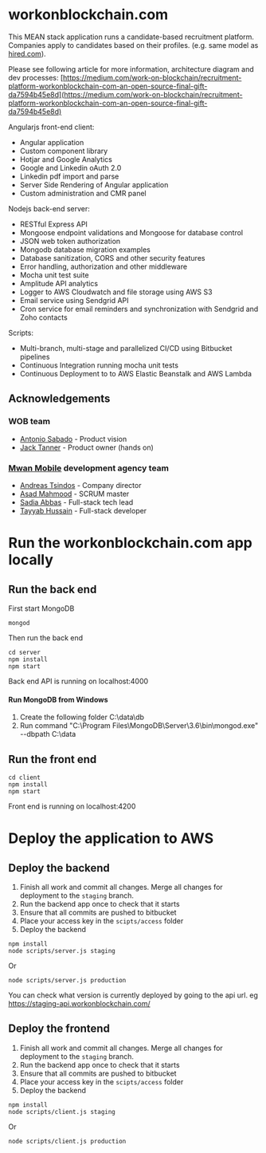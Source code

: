 # workonblockchain.com

This MEAN stack application runs a candidate-based recruitment platform. Companies apply to candidates based on their profiles. (e.g. same model as [hired.com](https://hired.com)).

Please see following article for more information, architecture diagram and dev processes:
[https://medium.com/work-on-blockchain/recruitment-platform-workonblockchain-com-an-open-source-final-gift-da7594b45e8d](https://medium.com/work-on-blockchain/recruitment-platform-workonblockchain-com-an-open-source-final-gift-da7594b45e8d)

Angularjs front-end client:
- Angular application
- Custom component library
- Hotjar and Google Analytics
- Google and Linkedin oAuth 2.0
- Linkedin pdf import and parse
- Server Side Rendering of Angular application
- Custom administration and CMR panel

Nodejs back-end server:
- RESTful Express API
- Mongoose endpoint validations and Mongoose for database control
- JSON web token authorization
- Mongodb database migration examples
- Database sanitization, CORS and other security features
- Error handling, authorization and other middleware
- Mocha unit test suite
- Amplitude API analytics
- Logger to AWS Cloudwatch and file storage using AWS S3
- Email service using Sendgrid API
- Cron service for email reminders and synchronization with Sendgrid and Zoho contacts

Scripts:
- Multi-branch, multi-stage and parallelized CI/CD using Bitbucket pipelines
- Continuous Integration running mocha unit tests
- Continuous Deployment to to AWS Elastic Beanstalk and AWS Lambda

## Acknowledgements
### WOB team

- [Antonio Sabado](https://www.linkedin.com/in/antonio-sabado-97150511b) - Product vision
- [Jack Tanner](https://www.linkedin.com/in/jack-tanner) - Product owner (hands on)
### [Mwan Mobile](https://www.mwanmobile.com) development agency team

- [Andreas Tsindos](https://www.linkedin.com/in/andreas-tsindos-1174421) - Company director
- [Asad Mahmood](https://www.linkedin.com/in/asad117) - SCRUM master
- [Sadia Abbas](https://www.linkedin.com/in/sadia-abbas-437a20124) - Full-stack tech lead
- [Tayyab Hussain](https://www.linkedin.com/in/tayyab-hussain-6117bab6) - Full-stack developer

# Run the workonblockchain.com app locally
## Run the back end

First start MongoDB
```
mongod
```

Then run the back end
```
cd server
npm install
npm start
```

Back end API is running on localhost:4000

#### Run MongoDB from Windows
1. Create the following folder C:\data\db
2. Run command "C:\Program Files\MongoDB\Server\3.6\bin\mongod.exe" --dbpath C:\data

## Run the front end

```
cd client
npm install
npm start
```

Front end is running on localhost:4200

# Deploy the application to AWS
## Deploy the backend

1. Finish all work and commit all changes. Merge all changes for deployment to the `staging` branch.
2. Run the backend app once to check that it starts
3. Ensure that all commits are pushed to bitbucket
4. Place your access key in the `scipts/access` folder
5. Deploy the backend

```
npm install
node scripts/server.js staging
```

Or

```
node scripts/server.js production
```

You can check what version is currently deployed by going to the api url. eg
https://staging-api.workonblockchain.com/

## Deploy the frontend
1. Finish all work and commit all changes. Merge all changes for deployment to the `staging` branch.
2. Run the backend app once to check that it starts
3. Ensure that all commits are pushed to bitbucket
4. Place your access key in the `scipts/access` folder
5. Deploy the backend

```
npm install
node scripts/client.js staging
```

Or

```
node scripts/client.js production
```